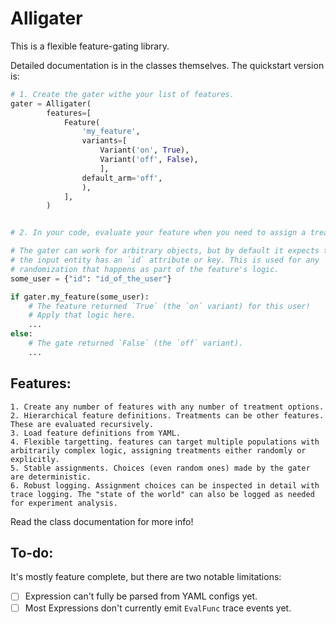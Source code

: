 # Alligater

This is a flexible feature-gating library.

Detailed documentation is in the classes themselves. The quickstart version is:

```py
# 1. Create the gater withe your list of features.
gater = Alligater(
        features=[
            Feature(
                'my_feature',
                variants=[
                    Variant('on', True),
                    Variant('off', False),
                    ],
                default_arm='off',
                ),
            ],
        )


# 2. In your code, evaluate your feature when you need to assign a treatment.

# The gater can work for arbitrary objects, but by default it expects that
# the input entity has an `id` attribute or key. This is used for any
# randomization that happens as part of the feature's logic.
some_user = {"id": "id_of_the_user"}

if gater.my_feature(some_user):
    # The feature returned `True` (the `on` variant) for this user!
    # Apply that logic here.
    ...
else:
    # The gate returned `False` (the `off` variant).
    ...
```

## Features:

    1. Create any number of features with any number of treatment options.
    2. Hierarchical feature definitions. Treatments can be other features. These are evaluated recursively.
    3. Load feature definitions from YAML.
    4. Flexible targetting. features can target multiple populations with arbitrarily complex logic, assigning treatments either randomly or explicitly.
    5. Stable assignments. Choices (even random ones) made by the gater are deterministic.
    6. Robust logging. Assignment choices can be inspected in detail with trace logging. The "state of the world" can also be logged as needed for experiment analysis.

Read the class documentation for more info!

## To-do:

It's mostly feature complete, but there are two notable limitations:

- [ ] Expression can't fully be parsed from YAML configs yet.
- [ ] Most Expressions don't currently emit `EvalFunc` trace events yet.
